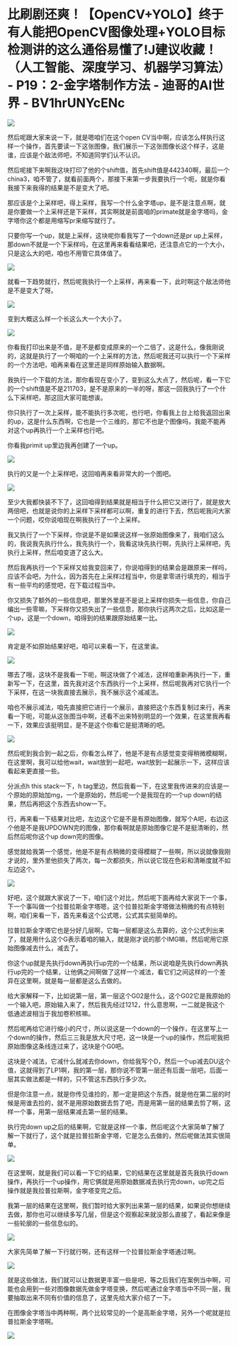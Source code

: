 # 比刷剧还爽！【OpenCV+YOLO】终于有人能把OpenCV图像处理+YOLO目标检测讲的这么通俗易懂了!J建议收藏！（人工智能、深度学习、机器学习算法） - P19：2-金字塔制作方法 - 迪哥的AI世界 - BV1hrUNYcENc

![](img/dcd8ded87636bfc199509b8174605224_0.png)

然后呢跟大家来说一下，就是嗯咱们在这个open CV当中啊，应该怎么样执行这样一个操作，首先要读一下这张图像，我们展示一下这张图像长这个样子，这是谁，应该是个敌法师吧，不知道同学们认不认识。

然后呢接下来啊我这块打印了他的个shift值，首先shift值是442340啊，最后一个china3，咱不管了，就看前面两个，那接下来第一步我要执行一个呃，就是你看我接下来我得的结果是不是变大了吧。

那应该是个上采样吧，得上采样，我写一个什么金字塔up，是不是注意点啊，就是你要做一个上采样还是下采样，其实啊就是前面咱的primate就是金字塔吗，金字塔你这个都是用缩写pr来缩写就行了。

只要你写一个up，就是上采样，这块呢你看我写了一个down还是pr up上采样，那down不就是一个下采样吗，在这里再来看看结果吧，还注意点它的一个大小，只是这么大的吧，咱也不用管它具体值了。



![](img/dcd8ded87636bfc199509b8174605224_2.png)

就看一下趋势就行，然后呢我执行一个上采样，再来看一下，此时啊这个敌法师他是不是变大了呀。

![](img/dcd8ded87636bfc199509b8174605224_4.png)

变到大概这么样一个长这么大一个大小了。

![](img/dcd8ded87636bfc199509b8174605224_6.png)

你看我打印出来是不值，是不是都变成原来的一个二倍了，这是什么，像我刚说的，这就是执行了一个啊咱的一个上采样的方法，然后呢我还可以执行一个下采样的一个方法吧，咱再来看在这里还是同样原始输入数据啊。

我执行一个下载的方法，那你看现在变小了，变到这么大点了，然后呢，看一下它的一个shift值是不是211703，是不是原来的一半的呀，那这一回我执行了一个什么下采样吧，那这回大家可能想诶。

你只执行了一次上采样，能不能执行多次呢，也行吧，你看我上台上给我返回出来的up，这是什么东西啊，它也是一个三维的，那它不也是个图像吗，我能不能再对这个up再执行一个上采样也行吧。

你看我primit up里边我再创建了一个up。

![](img/dcd8ded87636bfc199509b8174605224_8.png)

执行的又是一个上采样吧，这回咱再来看非常大的一个图吧。

![](img/dcd8ded87636bfc199509b8174605224_10.png)

至少大我都快装不下了，这回咱得到结果就是相当于什么把它又进行了，就是放大两倍吧，也就是说你的上采样下采样都可以啊，重复的进行下去，然后呢我问大家一个问题，哎你说咱现在啊我执行了一个上采样。

我又执行了一个下采样，你说是不是如果说这样一张原始图像来了，我咱们这么的，我说我先执行什么，我先执行一个，我看这块先执行啊，先执行上采样吧，先执行上采样，然后咱变道了这么大。

然后我再执行一个下采样又给我变回来了，你说咱得到的结果会是跟原来一样吗，应该不会吧，为什么，因为首先在上采样过程当中，你是拿零进行填充的，相当于有一些平均的感觉吧，在下载过程当中。

你又损失了额外的一些信息吧，那里外里是不是说上采样你损失一些信息，你自己编出一些零嘛，下采样你又损失出了一些信息，那你执行这两次之后，比如这是一个up，这是一个down，咱得到的结果跟原始结果一比。



![](img/dcd8ded87636bfc199509b8174605224_12.png)

肯定是不如原始结果好吧，咱可以来看一下，在这里诶。

![](img/dcd8ded87636bfc199509b8174605224_14.png)

哪去了哦，这块不是我看一下呃，啊这块做了个减法，这样咱重新再执行一下，重新写一下，在这里，首先我对这个东西执行一个上采样，然后呢我再对它执行一个下采样，在这一块我直接去展示，我不展示这个减减法。

咱也不展示减法，咱先直接把它进行一个展示，直接把这个东西复制过来行，再来看一下呃，可能从这张图当中啊，还看不出来特别明显的一个效果，在这里我再看一下，效果应该挺明显，是不是这个你看它是挺清晰的吧。



![](img/dcd8ded87636bfc199509b8174605224_16.png)

然后呢到我合到一起之后，你看怎么样了，他是不是有点感觉变变得稍微模糊啊，在这里啊，我可以给他wait，wait放到一起吧，wait放到一起展示一下，这样应该看起来更直接一些。

分派点h this stack一下，h tag里边，然后我看一下，在这里我传进来的应该是一个原始的原始加mg，一个是原始的，然后呢一个是我现在的一个up down的结果，然后再把这个东西去show一下。

行，再来看一下结果对比吧，左边这个它是不是有原始图像，就写个A吧，右边这个他是不是我UPDOWN完的图像，那你看啊就是原始图像它是不是挺清晰的，然后然后呢你这个up down完的图像。

感觉就给我第一个感觉，他是不是有点稍微的变得模糊了一些啊，所以说就像我刚才说的，里外里他损失了两次，每一次都损失，所以说它现在色彩和清晰度就不如左边这个。



![](img/dcd8ded87636bfc199509b8174605224_18.png)

好吧，这个就跟大家说了一下，咱们这个对比，然后呢下面再给大家说下一个事，下一个事叫做一个拉普拉斯金字塔嗯，这个拉普拉斯金字塔做法稍微的有点特别啊，咱们来看一下，首先来看这个公式嗯，公式其实挺简单的。

拉普拉斯金字塔它也是分好几层啊，它每一层都是这么去算的，这个公式列出来了，就是用什么这个G表示着咱的输入，就是刚才说的那个IMG嘛，然后呢用它原始图像减去什么，减去了。

你这个up就是先执行down再执行up完的一个结果，所以说咱是先执行down再执行up完的一个结果，让他俩之间啊做了这样一个减法，看它们之间这样的一个差异在这里啊，就是每一层都是这么去做的。

给大家解释一下，比如说第一层，第一层这个G02是什么，这个G02它是我原始的一个输入吧，原始输入来了，然后我先经过1212，什么意思啊，一二就是我这个低通滤波相当于我加卷积核嘛。

然后呢再给它进行缩小的尺寸，所以说这是一个down的一个操作，在这里写上一个down的操作，然后三三我是放大尺寸吧，这一块是一个up的操作，然后呢我把原始图像这条线连过来了，这块是个G0吧。

这块是个减法，它减什么就减去你down，你给我写个D，然后一个up减去DU这个值，这就得到了LP1啊，我的第一层，那你说不管第一层还有后面一层吧，后面一层其实做法都是一样的，只不管这东西执行多少次。

但是你注意一点，就是你传见谁捡的，那一定是把这个东西，就是他在第二层的时候是用谁去捡的，就不是用原始数据去剪了吧，而是用第一层的结果去剪了啊，这样一个事，用第一层结果减去第一层的结果。

执行完down up之后的结果啊，它就是这样一个事，然后呢这个大家简单了解了解一下就行了，这个就是拉普拉斯金字塔，它是怎么去做的，然后呢做法其实很简单。



![](img/dcd8ded87636bfc199509b8174605224_20.png)

在这里啊，就是我们可以看一下它的结果，它的结果在这里就是首先我执行down操作，再执行一个up操作，用它俩就是用原始数据减去执行完down，up完之后操作就是我拉普拉斯啊，金字塔变完之后。

我第一层的结果在这里啊，我们暂时给大家列出来第一层的结果，如果说你想继续去做，那你也可以继续多写几层，但是这个观察起来就没那么直接了，看起来像是一些轮廓的一些信息似的。



![](img/dcd8ded87636bfc199509b8174605224_22.png)

大家先简单了解一下行就行啊，还有这样一个拉普拉斯金字塔通过啊。

![](img/dcd8ded87636bfc199509b8174605224_24.png)

就是这些做法，我们就可以让数据更丰富一些是吧，等之后我们在案例当中啊，可能也会用到一些对图像数据先做金字塔变换，然后呢通过金字塔当中不同一层，我要抽取出来不同有价值的信息了，这里先给大家介绍了一下。

在图像金字塔当中两种啊，两个比较常见的一个是高斯金字塔，另外一个呢就是拉普拉斯金字塔啊。

![](img/dcd8ded87636bfc199509b8174605224_26.png)